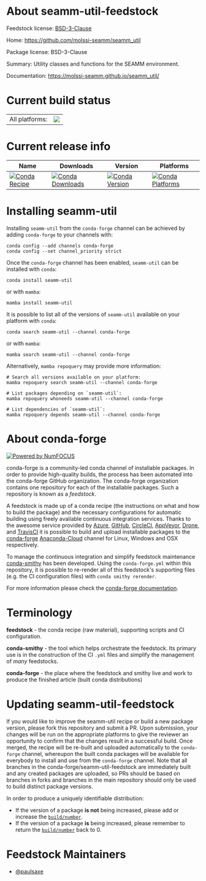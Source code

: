About seamm-util-feedstock
==========================

Feedstock license: [BSD-3-Clause](https://github.com/conda-forge/seamm-util-feedstock/blob/main/LICENSE.txt)

Home: https://github.com/molssi-seamm/seamm_util

Package license: BSD-3-Clause

Summary: Utility classes and functions for the SEAMM environment.

Documentation: https://molssi-seamm.github.io/seamm_util/

Current build status
====================


<table><tr><td>All platforms:</td>
    <td>
      <a href="https://dev.azure.com/conda-forge/feedstock-builds/_build/latest?definitionId=12736&branchName=main">
        <img src="https://dev.azure.com/conda-forge/feedstock-builds/_apis/build/status/seamm-util-feedstock?branchName=main">
      </a>
    </td>
  </tr>
</table>

Current release info
====================

| Name | Downloads | Version | Platforms |
| --- | --- | --- | --- |
| [![Conda Recipe](https://img.shields.io/badge/recipe-seamm--util-green.svg)](https://anaconda.org/conda-forge/seamm-util) | [![Conda Downloads](https://img.shields.io/conda/dn/conda-forge/seamm-util.svg)](https://anaconda.org/conda-forge/seamm-util) | [![Conda Version](https://img.shields.io/conda/vn/conda-forge/seamm-util.svg)](https://anaconda.org/conda-forge/seamm-util) | [![Conda Platforms](https://img.shields.io/conda/pn/conda-forge/seamm-util.svg)](https://anaconda.org/conda-forge/seamm-util) |

Installing seamm-util
=====================

Installing `seamm-util` from the `conda-forge` channel can be achieved by adding `conda-forge` to your channels with:

```
conda config --add channels conda-forge
conda config --set channel_priority strict
```

Once the `conda-forge` channel has been enabled, `seamm-util` can be installed with `conda`:

```
conda install seamm-util
```

or with `mamba`:

```
mamba install seamm-util
```

It is possible to list all of the versions of `seamm-util` available on your platform with `conda`:

```
conda search seamm-util --channel conda-forge
```

or with `mamba`:

```
mamba search seamm-util --channel conda-forge
```

Alternatively, `mamba repoquery` may provide more information:

```
# Search all versions available on your platform:
mamba repoquery search seamm-util --channel conda-forge

# List packages depending on `seamm-util`:
mamba repoquery whoneeds seamm-util --channel conda-forge

# List dependencies of `seamm-util`:
mamba repoquery depends seamm-util --channel conda-forge
```


About conda-forge
=================

[![Powered by
NumFOCUS](https://img.shields.io/badge/powered%20by-NumFOCUS-orange.svg?style=flat&colorA=E1523D&colorB=007D8A)](https://numfocus.org)

conda-forge is a community-led conda channel of installable packages.
In order to provide high-quality builds, the process has been automated into the
conda-forge GitHub organization. The conda-forge organization contains one repository
for each of the installable packages. Such a repository is known as a *feedstock*.

A feedstock is made up of a conda recipe (the instructions on what and how to build
the package) and the necessary configurations for automatic building using freely
available continuous integration services. Thanks to the awesome service provided by
[Azure](https://azure.microsoft.com/en-us/services/devops/), [GitHub](https://github.com/),
[CircleCI](https://circleci.com/), [AppVeyor](https://www.appveyor.com/),
[Drone](https://cloud.drone.io/welcome), and [TravisCI](https://travis-ci.com/)
it is possible to build and upload installable packages to the
[conda-forge](https://anaconda.org/conda-forge) [Anaconda-Cloud](https://anaconda.org/)
channel for Linux, Windows and OSX respectively.

To manage the continuous integration and simplify feedstock maintenance
[conda-smithy](https://github.com/conda-forge/conda-smithy) has been developed.
Using the ``conda-forge.yml`` within this repository, it is possible to re-render all of
this feedstock's supporting files (e.g. the CI configuration files) with ``conda smithy rerender``.

For more information please check the [conda-forge documentation](https://conda-forge.org/docs/).

Terminology
===========

**feedstock** - the conda recipe (raw material), supporting scripts and CI configuration.

**conda-smithy** - the tool which helps orchestrate the feedstock.
                   Its primary use is in the construction of the CI ``.yml`` files
                   and simplify the management of *many* feedstocks.

**conda-forge** - the place where the feedstock and smithy live and work to
                  produce the finished article (built conda distributions)


Updating seamm-util-feedstock
=============================

If you would like to improve the seamm-util recipe or build a new
package version, please fork this repository and submit a PR. Upon submission,
your changes will be run on the appropriate platforms to give the reviewer an
opportunity to confirm that the changes result in a successful build. Once
merged, the recipe will be re-built and uploaded automatically to the
`conda-forge` channel, whereupon the built conda packages will be available for
everybody to install and use from the `conda-forge` channel.
Note that all branches in the conda-forge/seamm-util-feedstock are
immediately built and any created packages are uploaded, so PRs should be based
on branches in forks and branches in the main repository should only be used to
build distinct package versions.

In order to produce a uniquely identifiable distribution:
 * If the version of a package **is not** being increased, please add or increase
   the [``build/number``](https://docs.conda.io/projects/conda-build/en/latest/resources/define-metadata.html#build-number-and-string).
 * If the version of a package **is** being increased, please remember to return
   the [``build/number``](https://docs.conda.io/projects/conda-build/en/latest/resources/define-metadata.html#build-number-and-string)
   back to 0.

Feedstock Maintainers
=====================

* [@paulsaxe](https://github.com/paulsaxe/)

